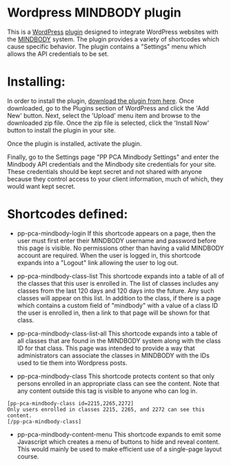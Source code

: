 Wordpress MINDBODY plugin
======================

This is a [WordPress](https://wordpress.com/) [plugin](http://codex.wordpress.org/Plugin_API) 
designed to integrate WordPress websites with the [MINDBODY](https://www.mindbodyonline.com/) system.
The plugin provides a variety of shortcodes which cause specific behavior.  The plugin
contains a "Settings" menu which allows the API credentials to be set.

# Installing:

In order to install the plugin, [download the plugin from here](https://github.com/jarney/pp-pca-mindbody-login/archive/master.zip).
Once downloaded, go to the Plugins section of WordPress and click the 'Add New' button.
Next, select the 'Upload' menu item and browse to the downloaded zip file.  Once the
zip file is selected, click the 'Install Now' button to install the plugin in your site.

Once the plugin is installed, activate the plugin.

Finally, go to the Settings page "PP PCA Mindbody Settings" and enter the Mindbody API credentials
and the Mindbody site credentials for your site.  These credentials should be kept secret and not shared
with anyone because they control access to your client information, much of which, they would want kept secret.

# Shortcodes defined:

* pp-pca-mindbody-login 
If this shortcode appears on a page, then the user must first enter their
MINDBODY username and password before this page is visible.  No permissions
other than having a valid MINDBODY account are required.  When the user is logged in,
this shortcode expands into a "Logout" link allowing the user to log out.

* pp-pca-mindbody-class-list
This shortcode expands into a table of all of the classes that this user
is enrolled in.  The list of classes includes any classes from the last 120 days
and 120 days into the future.  Any such classes will appear on this list.  In addition
to the class, if there is a page which contains a custom field of "mindbody" with a value
of a class ID the user is enrolled in, then a link to that page will be shown for that
class.

* pp-pca-mindbody-class-list-all
This shortcode expands into a table of all classes that are found in the MINDBODY system
along with the class ID for that class.  This page was intended to provide a way that
administrators can associate the classes in MINDBODY with the IDs used to tie them into
Wordpress posts.


* pp-pca-mindbody-class
This shortcode protects content so that only persons enrolled in an appropriate
class can see the content.  Note that any content outside this tag is visible to
anyone who can log in.

```
[pp-pca-mindbody-class id=2215,2265,2272]
Only users enrolled in classes 2215, 2265, and 2272 can see this content.
[/pp-pca-mindbody-class]
```

* pp-pca-mindbody-content-menu
This shortcode expands to emit some Javascript which creates a menu of buttons
to hide and reveal content.  This would mainly be used to make efficient
use of a single-page layout course.


